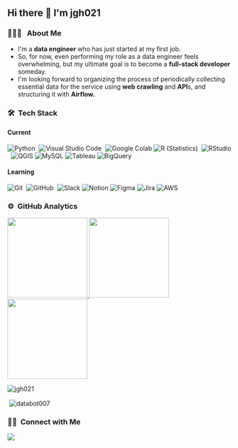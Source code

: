 ## Hi there 👋 I'm jgh021
### 👨🏻‍💻 &nbsp; About Me
- I'm a **data engineer** who has just started at my first job.
- So, for now, even performing my role as a data engineer feels overwhelming, but my ultimate goal is to become a **full-stack developer** someday.
- I'm looking forward to organizing the process of periodically collecting essential data for the service using **web crawling** and **API**s, and structuring it with **Airflow.**


### 🛠 &nbsp;Tech Stack
#### Current
![Python](https://img.shields.io/badge/-Python-333333?style=flat&logo=python)&nbsp;
![Visual Studio Code](https://img.shields.io/badge/-Visual%20Studio%20Code-333333?style=flat&logo=visual-studio-code&logoColor=007ACC)&nbsp;
![Google Colab](https://img.shields.io/badge/-Google%20Colab-333333?style=flat&logo=google-colab&logoColor=F9AB00)
![R (Statistics)](https://img.shields.io/badge/-R-333333?style=flat&logo=R&logoColor=276DC3)&nbsp;
![RStudio](https://img.shields.io/badge/-RStudio-333333?style=flat&logo=rstudio)&nbsp;
![QGIS](https://img.shields.io/badge/-QGIS-333333?style=flat&logo=qgis&logoColor=589632)
![MySQL](https://img.shields.io/badge/-MySQL-333333?style=flat&logo=mysql&logoColor=4479A1)
![Tableau](https://img.shields.io/badge/-Tableau-333333?style=flat&logo=tableau&logoColor=E97627)
![BigQuery](https://img.shields.io/badge/-BigQuery-333333?style=flat&logo=google-cloud&logoColor=4285F4)

#### Learning
![Git](https://img.shields.io/badge/-Git-333333?style=flat&logo=git)&nbsp;
![GitHub](https://img.shields.io/badge/-GitHub-333333?style=flat&logo=github)&nbsp;
![Slack](https://img.shields.io/badge/-Slack-333333?style=flat&logo=slack&logoColor=4A154B)
![Notion](https://img.shields.io/badge/-Notion-333333?style=flat&logo=notion&logoColor=000000)
![Figma](https://img.shields.io/badge/-Figma-333333?style=flat&logo=figma&logoColor=F24E1E)
![Jira](https://img.shields.io/badge/-Jira-333333?style=flat&logo=jira&logoColor=0052CC)
![AWS](https://img.shields.io/badge/-AWS-333333?style=flat&logo=amazon-aws&logoColor=232F3E)

### ⚙️ &nbsp;GitHub Analytics

<p align="left">
<a href="https://github.com/jgh021">
  <img height="180em" src="https://github-readme-stats-eight-theta.vercel.app/api?username=jgh021&show_icons=true&theme=vue-dark&include_all_commits=true&count_private=true" />
  <img height="180em" src="https://github-readme-stats-eight-theta.vercel.app/api/top-langs/?username=jgh021&layout=compact&exclude_lang=java+r&theme=vue-dark" />
  <img height="180em" src="https://github-readme-streak-stats.herokuapp.com/?user=jgh021&theme=vue-dark" />
</a>
</p>


<p><img align="center" src="https://github-readme-stats.vercel.app/api/top-langs?username=jgh021&show_icons=true&locale=en&layout=compact" alt="jgh021" /></p>

<p>&nbsp;<img align="center" src="https://github-readme-stats.vercel.app/api?username=databot007&show_icons=true&locale=en" alt="databot007" /></p>


### 🤝🏻 &nbsp;Connect with Me
<a href="mailto:jkhee0721@deepsales.com"><img src="https://img.shields.io/badge/-jkhee0721@deepsales.com-D14836?style=flat-square&logo=Gmail&logoColor=white"/></a>

